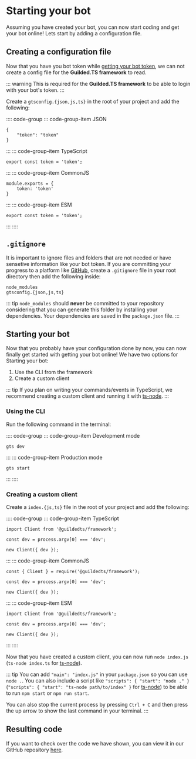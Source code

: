 # Starting your bot

Assuming you have created your bot, you can now start coding and get your bot online! Lets start by adding a configuration file.

## Creating a configuration file

Now that you have you bot token while [getting your bot token](//getting-started/setting-up-a-bot.html#getting-your-bot-token), we can not create a config file for the **Guilded.TS framework** to read.

::: warning
This is required for the **Guilded.TS framework** to be able to login with your bot's token.
:::

Create a `gtsconfig.{json,js,ts}` in the root of your project and add the following:

:::: code-group
::: code-group-item JSON

```json{1-3}
{
    "token": "token"
}
```

:::
::: code-group-item TypeScript

```ts{1}
export const token = 'token';
```

:::
::: code-group-item CommonJS

```js{1-3}
module.exports = {
    token: 'token'
}
```

:::
::: code-group-item ESM

```js{1}
export const token = 'token';
```

:::
::::

## `.gitignore`

It is important to ignore files and folders that are not needed or have sensetive information like your bot token. If you are committing your progress to a platform like [GitHub](https://github.com), create a `.gitignore` file in your root directory then add the following inside:

```{1-2}
node_modules
gtsconfig.{json,js,ts}
```

::: tip
`node_modules` should **never** be committed to your repository considering that you can generate this folder by installing your dependencies. Your dependencies are saved in the `package.json` file.
:::

## Starting your bot

Now that you probably have your configuration done by now, you can now finally get started with getting your bot online! We have two options for Starting your bot:

1. Use the CLI from the framework
2. Create a custom client

::: tip
If you plan on writing your commands/events in TypeScript, we recommend creating a custom client and running it with [ts-node](https://npmjs.org/ts-node).
:::

### Using the CLI

Run the following command in the terminal:

:::: code-group
::: code-group-item Development mode

```sh{1}
gts dev
```

:::
::: code-group-item Production mode

```sh{1}
gts start
```

:::
::::

### Creating a custom client

Create a `index.{js,ts}` file in the root of your project and add the following:

:::: code-group
::: code-group-item TypeScript

```ts{1,3,5}
import Client from '@guildedts/framework';

const dev = process.argv[0] === 'dev';

new Client({ dev });
```

:::
::: code-group-item CommonJS

```js{1,3,5}
const { Client } = require('@guildedts/framework');

const dev = process.argv[0] === 'dev';

new Client({ dev });
```

:::
::: code-group-item ESM

```js{1,3,5}
import Client from '@guildedts/framework';

const dev = process.argv[0] === 'dev';

new Client({ dev });
```

:::
::::

Now that you have created a custom client, you can now run `node index.js` (`ts-node index.ts` for [ts-node](https://npmjs.org/ts-node)).

::: tip
You can add `"main": "index.js"` in your `package.json` so you can use `node .`. You can also include a script like `"scripts": { "start": "node ." }` (`"scripts": { "start": "ts-node path/to/index" }` for [ts-node](https://npmjs.org/ts-node)) to be able to run `npm start` or `npm run start`.

You can also stop the current process by pressing `Ctrl + C` and then press the up arrow to show the last command in your terminal.
:::

## Resulting code

If you want to check over the code we have shown, you can view it in our GitHub repository [here](https://github.com/guildedts/guide/tree/main/examples/creating-your-bot/initial-files).
